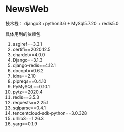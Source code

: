 # NewsWeb
技术栈：
django3 +python3.6 + MySql5.7.20 + redis5.0

具体用到的依赖包

1. asgiref==3.3.1
2. certifi==2020.12.5
3. chardet==4.0.0
4. Django==3.1.3
5. django-redis==4.12.1
6. docopt==0.6.2
7. idna==2.10
8. pipreqs==0.4.10
9. PyMySQL==0.10.1
10. pytz==2020.4
11. redis==3.5.3
12. requests==2.25.1
13. sqlparse==0.4.1
14. tencentcloud-sdk-python==3.0.328
15. urllib3==1.26.3
16. yarg==0.1.9
